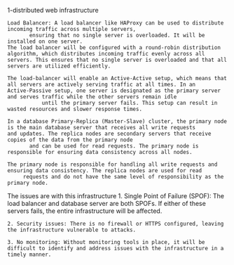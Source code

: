 1-distributed web infrastructure

	Load Balancer: A load balancer like HAProxy can be used to distribute incoming traffic across multiple servers,
	       ensuring that no single server is overloaded. It will be installed on one server.
	The load balancer will be configured with a round-robin distribution algorithm, which distributes incoming traffic evenly across all		   servers. This ensures that no single server is overloaded and that all servers are utilized efficiently.

	The load-balancer will enable an Active-Active setup, which means that all servers are actively serving traffic at all times. In an 		   Active-Passive setup, one server is designated as the primary server and serves traffic while the other servers remain idle
               until the primary server fails. This setup can result in wasted resources and slower response times.

	In a database Primary-Replica (Master-Slave) cluster, the primary node is the main database server that receives all write requests 		   and updates. The replica nodes are secondary servers that receive copies of the data from the primary node
	       and can be used for read requests. The primary node is responsible for ensuring data consistency across all nodes.
	
	The primary node is responsible for handling all write requests and ensuring data consistency. The replica nodes are used for read
		 requests and do not have the same level of responsibility as the primary node.

The issues are with this infrastructure
	1. Single Point of Failure (SPOF): The load balancer and database server are both SPOFs. If either of these servers fails, the entire infrastructure will be affected.

	2. Security issues: There is no firewall or HTTPS configured, leaving the infrastructure vulnerable to attacks.

	3. No monitoring: Without monitoring tools in place, it will be difficult to identify and address issues with the infrastructure in a timely manner.
